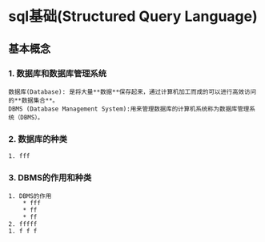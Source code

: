 # sql基础(Structured Query Language)

## 基本概念

### 1. 数据库和数据库管理系统

    数据库(Database): 是将大量**数据**保存起来，通过计算机加工而成的可以进行高效访问的**数据集合**。
    DBMS (Database Management System):用来管理数据库的计算机系统称为数据库管理系统（DBMS）。

### 2. 数据库的种类

    1. fff

### 3. DBMS的作用和种类

    1. DBMS的作用
        * fff
        * ff
        * ff
    2. fffff
    1. f f f
